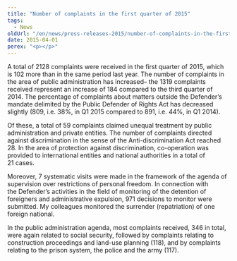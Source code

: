 ```yaml
---
title: "Number of complaints in the first quarter of 2015"
tags:
  - News
oldUrl: "/en/news/press-releases-2015/number-of-complaints-in-the-first-quarter-of-2015/"
date: 2015-04-01
perex: "<p></p>"
---
```


<!-- imported from the old website -->

<p>A total of 2128 complaints were received in the first quarter of 2015, which is 102 more than in the same period last year. The number of complaints in the area of public administration has increased– the 1319 complaints received represent an increase of 184 compared to the third quarter of 2014. The percentage of complaints about matters outside the Defender’s mandate delimited by the Public Defender of Rights Act has decreased slightly (809, i.e. 38%, in Q1 2015 compared to 891, i.e. 44%, in Q1 2014).</p><p>Of these, a total of 59 complaints claimed unequal treatment by public administration and private entities. The number of complaints directed against discrimination in the sense of the Anti-discrimination Act reached 28. In the area of protection against discrimination, co-operation was provided to international entities and national authorities in a total of 21 cases.</p><p>Moreover, 7 systematic visits were made in the framework of the agenda of supervision over restrictions of personal freedom. In connection with the Defender’s activities in the field of monitoring of the detention of foreigners and administrative expulsion, 971 decisions to monitor were submitted. My colleagues monitored the surrender (repatriation) of one foreign national.</p>In the public administration agenda, most complaints received, 346 in total, were again related to social security, followed by complaints relating to construction proceedings and land-use planning (118), and by complaints relating to the prison system, the police and the army (117).
